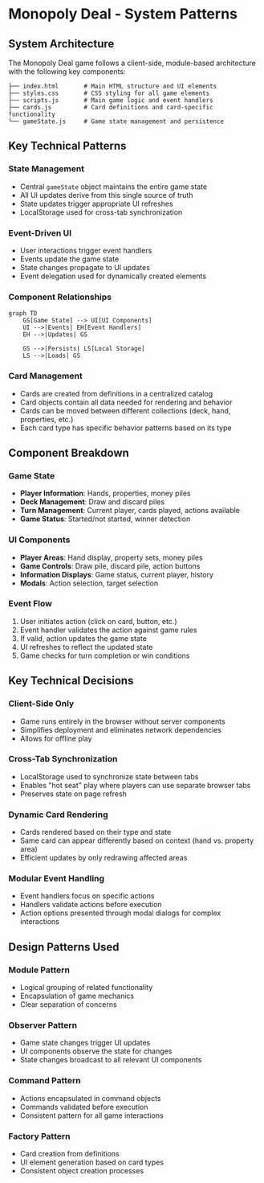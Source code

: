 # Monopoly Deal - System Patterns

## System Architecture

The Monopoly Deal game follows a client-side, module-based architecture with the following key components:

```
├── index.html       # Main HTML structure and UI elements
├── styles.css       # CSS styling for all game elements
├── scripts.js       # Main game logic and event handlers
├── cards.js         # Card definitions and card-specific functionality
└── gameState.js     # Game state management and persistence
```

## Key Technical Patterns

### State Management

- Central `gameState` object maintains the entire game state
- All UI updates derive from this single source of truth
- State updates trigger appropriate UI refreshes
- LocalStorage used for cross-tab synchronization

### Event-Driven UI

- User interactions trigger event handlers
- Events update the game state
- State changes propagate to UI updates
- Event delegation used for dynamically created elements

### Component Relationships

```mermaid
graph TD
    GS[Game State] --> UI[UI Components]
    UI -->|Events| EH[Event Handlers]
    EH -->|Updates| GS

    GS -->|Persists| LS[Local Storage]
    LS -->|Loads| GS
```

### Card Management

- Cards are created from definitions in a centralized catalog
- Card objects contain all data needed for rendering and behavior
- Cards can be moved between different collections (deck, hand, properties, etc.)
- Each card type has specific behavior patterns based on its type

## Component Breakdown

### Game State

- **Player Information**: Hands, properties, money piles
- **Deck Management**: Draw and discard piles
- **Turn Management**: Current player, cards played, actions available
- **Game Status**: Started/not started, winner detection

### UI Components

- **Player Areas**: Hand display, property sets, money piles
- **Game Controls**: Draw pile, discard pile, action buttons
- **Information Displays**: Game status, current player, history
- **Modals**: Action selection, target selection

### Event Flow

1. User initiates action (click on card, button, etc.)
2. Event handler validates the action against game rules
3. If valid, action updates the game state
4. UI refreshes to reflect the updated state
5. Game checks for turn completion or win conditions

## Key Technical Decisions

### Client-Side Only

- Game runs entirely in the browser without server components
- Simplifies deployment and eliminates network dependencies
- Allows for offline play

### Cross-Tab Synchronization

- LocalStorage used to synchronize state between tabs
- Enables "hot seat" play where players can use separate browser tabs
- Preserves state on page refresh

### Dynamic Card Rendering

- Cards rendered based on their type and state
- Same card can appear differently based on context (hand vs. property area)
- Efficient updates by only redrawing affected areas

### Modular Event Handling

- Event handlers focus on specific actions
- Handlers validate actions before execution
- Action options presented through modal dialogs for complex interactions

## Design Patterns Used

### Module Pattern

- Logical grouping of related functionality
- Encapsulation of game mechanics
- Clear separation of concerns

### Observer Pattern

- Game state changes trigger UI updates
- UI components observe the state for changes
- State changes broadcast to all relevant UI components

### Command Pattern

- Actions encapsulated in command objects
- Commands validated before execution
- Consistent pattern for all game interactions

### Factory Pattern

- Card creation from definitions
- UI element generation based on card types
- Consistent object creation processes
